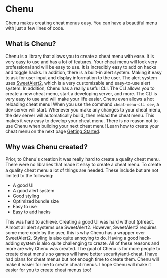 # Chenu

Chenu makes creating cheat menus easy. You can have a beautiful menu with just a few lines of code.

## What is Chenu?

Chenu is a library that allows you to create a cheat menu with ease. It is very easy to use and has a lot of features. Your cheat menu will look very professional and will be easy to use. It is incredibly easy to add on hacks and toggle hacks. In addition, there is a built-in alert system. Making it easy to ask for user input and display information to the user. The alert system uses [SweetAlert2](https://sweetalert2.github.io/), which is a very customizable and easy-to-use alert system. In addition, Chenu has a really useful CLI. The CLI allows you to create a new cheat menu, start a developing server, and more. The CLI is very easy to use and will make your life easier. Chenu even allows a hot reloading cheat menu! When you use the command ``cheat-menu-cli dev``, a dev server will start. Whenever you make any changes to your cheat menu, the dev server will automatically build, then reload the cheat menu. This makes it very easy to develop your cheat menu. There is no reason not to use Chenu when building your next cheat menu! Learn how to create your cheat menu on the next page [Getting Started](getting-started.md).

## Why was Chenu created?

Prior, to Chenu's creation it was really hard to create a quality cheat menu. There were no libraries that made it easy to create a cheat menu. To create a quality cheat menu a lot of things are needed. These include but are not limited to the following:

- A good UI
- A good alert system
- Good styling
- Optimized bundle size
- Easy to use
- Easy to add hacks

This was hard to achieve. Creating a good UI was hard without (p)react. Almost all alert systems use SweetAlert2. However, SweetAlert2 requires some more code by the user, this is why Chenu has a wrapper over SweetAlert2. Styling is also quite annoying to do. Having a good hack-adding system is also quite challenging to create. All of these reasons and more are why Chenu was created. The goal of Chenu is for more people to create cheat menu's so games will have better security/anti-cheat. I have had plans for cheat menus but not enough time to create them. Chenu will make it easier for me to create cheat menus. I hope Chenu will make it easier for you to create cheat menus too!
